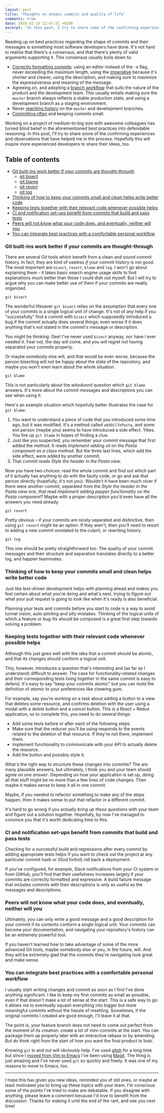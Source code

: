 ```yaml
---
layout: post
title: 'Thoughts on atomic commits and quality of life'
comments: true
date: 2018-02-19 12:47:51 +0200
excerpt: "In this post, I try to share some of the confirming experiences and observations that have helped me in the process of following git best practices."
---
```


Reading up on best practices regarding the shape of commits and their messages is something most software developers have done. It's not hard to realize that there's a consensus, and that there's plenty of valid arguments supporting it. This consensus usually boils down to:

- [Correctly formatting commits](https://chris.beams.io/posts/git-commit/): using an editor instead of the `-m` flag, never exceeding the maximum length, using the [imperative](https://en.wikipedia.org/wiki/Grammatical_mood#Imperative) because it's shorter and clearer, using the description, and making sure to maximize the expressiveness and meaning of the message.
- Agreeing on, and adopting a [branch workflow](http://nvie.com/posts/a-successful-git-branching-model/) that suits the nature of the product and the development team. This usually entails making sure the `master` branch always reflects a stable production state, and using a development branch as a staging environment.
- Never [rewriting history](https://git-scm.com/book/en/v2/Git-Tools-Rewriting-History) on the `master` and development branches.
- [Committing often](https://sethrobertson.github.io/GitBestPractices/#sausage_metaphor) and keeping commits small.

Working on a project of medium-to-big size with awesome colleagues has turned blind belief in the aforementioned best practices into defendable reasoning. In this post, I'll try to share some of the confirming experiences and observations that have helped me in the process. Hopefully this will inspire more experienced developers to share their ideas, too.

## Table of contents

- [Git built-ins work better if your commits are thought-through](#git-built-ins-work-better-if-your-commits-are-thought-through)
  - [git bisect](#bisect)
  - [git blame](#blame)
  - [git revert](#revert)
  - [git log](#log)
- [Thinking of how to keep your commits small and clean helps write better code](#thinking-of-how-to-keep-your-commits-small-and-clean-helps-write-better-code)
- [Keeping tests together with their relevant code whenever possible helps](#keeping-tests-together-with-their-relevant-code-whenever-possible-helps)
- [CI and notification set-ups benefit from commits that build and pass tests](#ci-and-notification-set-ups-benefit-from-commits-that-build-and-pass-tests)
- [Peers will not know what your code does, and eventually, neither will you](#peers-will-not-know-what-your-code-does-and-eventually-neither-will-you)
- [You can integrate best practices with a comfortable personal workflow](#you-can-integrate-best-practices-with-a-comfortable-personal-workflow)

### Git built-ins work better if your commits are thought-through

There are several Git tools which benefit from a clean and sound commit history. In fact, they are kind of useless _if_ your commit history is not good. The most important are `bisect`, `revert`, `blame` and `log`. I won't go about explaining them - it takes basic search engine usage skills to find explanations much better than those I could dish out myself. But I will try to argue why you can make better use of them if your commits are neatly organized.

<a name='bisect'></a>

```
git bisect
```

The wonderful lifesaver `git bisect` relies on the assumption that every one of your commits is a single logical unit of change. It's not of any help if you "successfully" find a commit with `bisect` which supposedly introduced a bug if the commit actually does several things; even worse if it does anything that's not stated in the commit's message or description.

You might be thinking: Gee! I've never used `bisect` anyway, nor have I ever needed it. Fear not, the day will come, and you _will_ regret not having separated your commits properly.

Or maybe somebody else will, and that would be even worse, because the person bisecting will not be happy about the state of the repository, and maybe you won't even learn about the whole situation.

<a name='blame'></a>

```
git blame
```

This is not particularly about the _whodunnit_ question which `git blame` answers. It's more about the commit messages and descriptions you can see when using it.

Here's an example situation which hopefully better illustrates the case for `git blame`:

1. You want to understand a piece of code that you introduced some time ago, but it was modified. It's a method called `addOilToPasta`, and some evil person (maybe you) seems to have introduced a side effect. Yikes. You fire up `git blame` in hopes of finding a clue.
2. Just like you suspected, you remember your commit message that first added the method. It reads _Implement adding oil on the Pasta component as a class method_. But the three last lines, which add the side effect, were added by another commit.
3. That commit reads _Style the header in the Pasta view_.

Now you have two choices: read the whole commit and find out which part of it actually has anything to do with the faulty code, or go and ask that person directly (hopefully, it's not you). Wouldn't it have been much nicer if there were another commit, separated from the _Style the header in the Pasta view_ one, that read _Implement adding pepper functionality on the Pasta component_? Maybe with a proper description you'd even have all the answers you need already.

<a name='revert'></a>

```
git revert
```

Pretty obvious - if your commits are nicely separated and distinctive, then using `git revert` might be an option. If they aren't, then you'll need to resort to adding a new commit unrelated to the culprit, or rewriting history.

<a name='log'></a>

```
git log
```

This one should be pretty straightforward too. The quality of your commit messages and their structure and separation translates directly to a better log, and happier teammates.

### Thinking of how to keep your commits small and clean helps write better code

Just like test-driven development helps with planning ahead and makes you feel certain about what you're doing and what's next, trying to figure out what your pull request is going to look like when it's ready is also beneficial.

Planning your tests and commits before you start to code is a way to avoid tunnel vision, auto-piloting and silly mistakes. Thinking of the logical units of which a feature or bug-fix should be composed is a great first step towards solving a problem.

### Keeping tests together with their relevant code whenever possible helps

Although this just goes well with the idea that a commit should be atomic, and that its changes should conform a logical unit.

This, however, introduces a question that's interesting and (as far as I understand) difficult to answer. The case for functionality-related changes and their corresponding tests living together in the same commit is easy to defend. It's easy to say "keep your commits atomic" but you can mold the definition of _atomic_ to your preferences like chewing gum.

For example, say you're working on a task about adding a button to a view that deletes some resource, and confirms deletion with the user using a modal with a _delete_ button and a _cancel_ button. This is a React + Redux application, so to complete this, you need to do several things:

- Add some tests before or after each of the following steps.
- Make sure that the reducer you'll be using responds to the events related to the deletion of that resource. If they're not there, implement them.
- Implement functionality to communicate with your API to actually delete the resource.
- Add the button and possibly style it.

What's the right way to structure these changes into commits? The are many plausible answers, but ultimately, I think you and your team should agree on _one answer_. Depending on how your application is set up, doing all that stuff might be no more than a few lines of code changes. Then maybe it makes sense to keep it all in one commit.

Maybe, if you needed to refactor something to make any of the steps happen, then it makes sense to put that refactor in a different commit.

It's hard to go wrong if you actually _bring up these questions_ with your team and figure out a solution together. Hopefully, by now I've managed to convince you that it's worth dedicating time to this.

### CI and notification set-ups benefit from commits that build and pass tests

Checking for a successful build and regressions after every commit by adding appropriate tests helps if you want to check out the project at any particular commit hash or (God forbid) roll back a deployment.

If you've configured, for example, Slack notifications from your CI system or from GitHub, you'll find that their usefulness increases largely if your commits are correctly formatted and expressive. A build failure message that includes commits with their descriptions is only as useful as the messages and descriptions.

### Peers will not know what your code does, and eventually, neither will you

Ultimately, you can only write a good message and a good description for your commit if its contents conform a single logical unit. Your commits can become your documentation, and navigating your repository's history can be an extremely powerful tool.

If you haven't learned how to take advantage of some of the more advanced Git tools, maybe somebody else or you, in the future, will. And they will be extremely glad that the commits they're navigating look great and make sense.

### You can integrate best practices with a comfortable personal workflow

I usually start writing changes and commit as soon as I find I've done anything significant. I like to keep my first commits as small as possible, even if that doesn't make a lot of sense at the start. This is a safe way to go: it allows me to eventually squash everything into bigger but more meaningful commits without the hassle of resetting. Sometimes, if the original commits I created are good enough, I'll leave it at that.

The point is, your feature branch does not need to come out perfect from the moment of its creation: create a lot of mini-commits at the start. You can package them up properly later with an interactive rebase or by amending. But _do_ think right from the start of how you want the final product to look.

Knowing `git` in and out will obviously help. I've used [gitsh](https://github.com/thoughtbot/gitsh) for a long time but since I [moved from Vim to Emacs](https://fnune.com/2017/12/27/making-emacs-work-like-my-vim-setup/) I've been using [Magit](https://github.com/magit/magit). The thing is just amazing and I've never used `git` so quickly and freely. It was one of my reasons to move to Emacs, too.

---

I hope this has given you new ideas, reminded you of old ones, or maybe at least motivated you to bring up these topics with your team. I'm conscious some of the points I've tried to make are debatable. If you disagree with anything, please leave a comment because I'd love to benefit from the discussion. Thanks for making it until the end of the rant, and see you next time!
